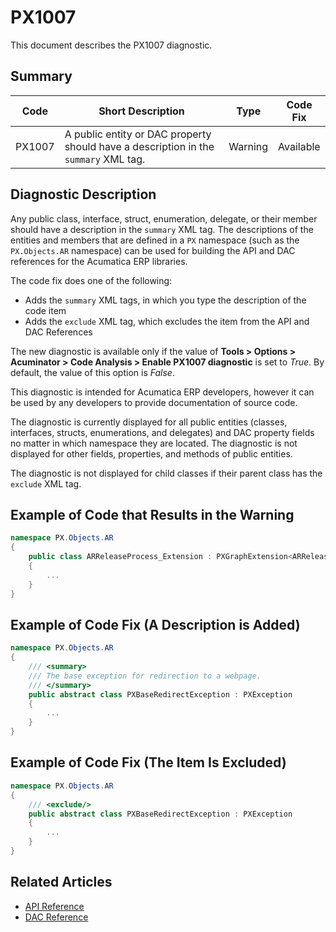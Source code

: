 # PX1007
This document describes the PX1007 diagnostic.

## Summary

| Code   | Short Description                                   | Type                             | Code Fix  | 
| ------ | ----------------------------------------------------| -------------------------------- | --------- | 
| PX1007 | A public entity or DAC property should have a description in the `summary` XML tag. | Warning | Available | 

## Diagnostic Description
Any public class, interface, struct, enumeration, delegate, or their member should have a description in the `summary` XML tag. The descriptions of the entities and members that are defined in a `PX` namespace (such as the `PX.Objects.AR` namespace) can be used for building the API and DAC references for the Acumatica ERP libraries.

The code fix does one of the following:

 - Adds the `summary` XML tags, in which you type the description of the code item
 - Adds the `exclude` XML tag, which excludes the item from the API and DAC References

The new diagnostic is available only if the value of **Tools > Options > Acuminator > Code Analysis > Enable PX1007 diagnostic** is set to _True_. By default, the value of this option is _False_. 

This diagnostic is intended for Acumatica ERP developers, however it can be used by any developers to provide documentation of source code.

The diagnostic is currently displayed for all public entities (classes, interfaces, structs, enumerations, and delegates) and DAC property fields no matter in which namespace they are located. The diagnostic is not displayed for other fields, properties, and methods of public entities. 

The diagnostic is not displayed for child classes if their parent class has the `exclude` XML tag.

## Example of Code that Results in the Warning

```C#
namespace PX.Objects.AR
{
    public class ARReleaseProcess_Extension : PXGraphExtension<ARReleaseProcess> // The PX1007 warning is displayed for this line.
    {
        ...
    }
}
```

## Example of Code Fix (A Description is Added)

```C#
namespace PX.Objects.AR
{
    /// <summary>
    /// The base exception for redirection to a webpage.
    /// </summary>
    public abstract class PXBaseRedirectException : PXException
    {
        ...
    }
}
```

## Example of Code Fix (The Item Is Excluded)

```C#
namespace PX.Objects.AR
{
    /// <exclude/>
    public abstract class PXBaseRedirectException : PXException
    {
        ...
    }
}
```

## Related Articles

 - [API Reference](https://help.acumatica.com/Help?ScreenId=ShowWiki&pageid=41f852ad-6736-e6fa-d080-006a9776ed78)
 - [DAC Reference](https://help.acumatica.com/Help?ScreenId=ShowWiki&pageid=177d968e-53c0-3d58-e93c-b8a55936635a)